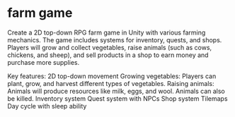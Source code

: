 # farm game
Create a 2D top-down RPG farm game in Unity with various farming mechanics. The game includes systems for inventory, quests, and shops. Players will grow and collect vegetables, raise animals (such as cows, chickens, and sheep), and sell products in a shop to earn money and purchase more supplies.

Key features:
2D top-down movement
Growing vegetables: Players can plant, grow, and harvest different types of vegetables.
Raising animals: Animals will produce resources like milk, eggs, and wool. Animals can also be killed.
Inventory system
Quest system with NPCs
Shop system
Tilemaps
Day cycle with sleep ability
